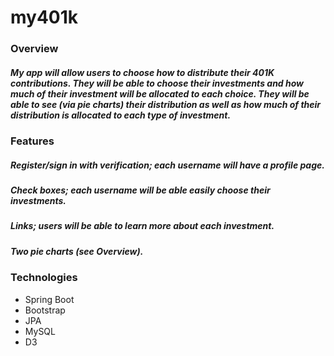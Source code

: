 # my401k

### Overview ###
##### My app will allow users to choose how to distribute their 401K contributions. They will be able to choose their investments and how much of their investment will be allocated to each choice. They will be able to see (via pie charts) their distribution as well as how much of their distribution is allocated to each type of investment. #####

### Features ###
##### Register/sign in with verification; each username will have a profile page. #####
##### Check boxes; each username will be able easily choose their investments. #####
##### Links; users will be able to learn more about each investment. #####
##### Two pie charts (see Overview). #####

### Technologies ###
* Spring Boot
* Bootstrap
* JPA
* MySQL
* D3
